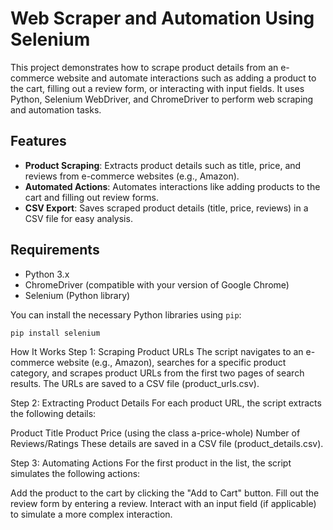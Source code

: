 # Web Scraper and Automation Using Selenium

This project demonstrates how to scrape product details from an e-commerce website and automate interactions such as adding a product to the cart, filling out a review form, or interacting with input fields. It uses Python, Selenium WebDriver, and ChromeDriver to perform web scraping and automation tasks.

## Features

- **Product Scraping**: Extracts product details such as title, price, and reviews from e-commerce websites (e.g., Amazon).
- **Automated Actions**: Automates interactions like adding products to the cart and filling out review forms.
- **CSV Export**: Saves scraped product details (title, price, reviews) in a CSV file for easy analysis.

## Requirements

- Python 3.x
- ChromeDriver (compatible with your version of Google Chrome)
- Selenium (Python library)
  
You can install the necessary Python libraries using `pip`:

```bash
pip install selenium
```


How It Works
Step 1: Scraping Product URLs
The script navigates to an e-commerce website (e.g., Amazon), searches for a specific product category, and scrapes product URLs from the first two pages of search results. The URLs are saved to a CSV file (product_urls.csv).

Step 2: Extracting Product Details
For each product URL, the script extracts the following details:

Product Title
Product Price (using the class a-price-whole)
Number of Reviews/Ratings
These details are saved in a CSV file (product_details.csv).

Step 3: Automating Actions
For the first product in the list, the script simulates the following actions:

Add the product to the cart by clicking the "Add to Cart" button.
Fill out the review form by entering a review.
Interact with an input field (if applicable) to simulate a more complex interaction.
